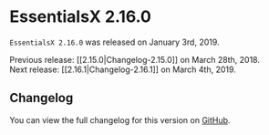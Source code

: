 # EssentialsX 2.16.0

`EssentialsX 2.16.0` was released on January 3rd, 2019.

Previous release: [[2.15.0|Changelog-2.15.0]] on March 28th, 2018.  
Next release: [[2.16.1|Changelog-2.16.1]] on March 4th, 2019.

## Changelog

You can view the full changelog for this version on [GitHub](https://github.com/EssentialsX/Essentials/releases/tag/2.16.0).
